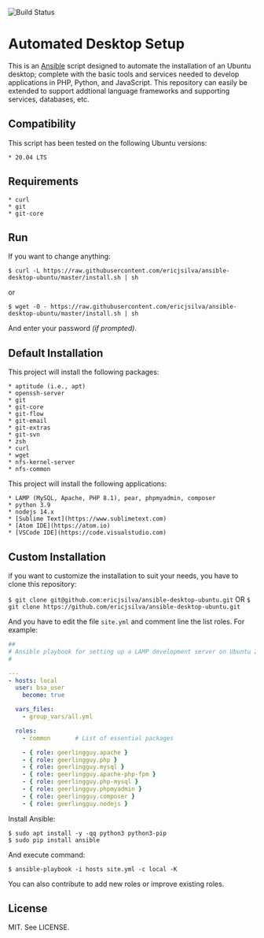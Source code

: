![Build Status](https://github.com/ericjsilva/ansible-desktop-ubuntu/actions/workflows/main.yml/badge.svg)
# Automated Desktop Setup

This is an [Ansible](https://github.com/ansible/ansible) script designed to automate the installation of an Ubuntu desktop; complete with the basic tools and services needed to develop applications in PHP, Python, and JavaScript. This repository can easily be extended to support addtional language frameworks and supporting services, databases, etc.

## Compatibility

This script has been tested on the following Ubuntu versions:

    * 20.04 LTS

## Requirements

    * curl
    * git
    * git-core

## Run

If you want to change anything:

```shell
$ curl -L https://raw.githubusercontent.com/ericjsilva/ansible-desktop-ubuntu/master/install.sh | sh
```

or 

```shell
$ wget -O - https://raw.githubusercontent.com/ericjsilva/ansible-desktop-ubuntu/master/install.sh | sh
```

And enter your password _(if prompted)_.

## Default Installation

This project will install the following packages:

    * aptitude (i.e., apt)
    * openssh-server
    * git
    * git-core
    * git-flow
    * git-email
    * git-extras
    * git-svn
    * zsh
    * curl
    * wget
    * nfs-kernel-server
    * nfs-common

This project will install the following applications:

    * LAMP (MySQL, Apache, PHP 8.1), pear, phpmyadmin, composer
    * python 3.9
    * nodejs 14.x
    * [Sublime Text](https://www.sublimetext.com)
    * [Atom IDE](https://atom.io)
    * [VSCode IDE](https://code.visualstudio.com)

## Custom Installation

if you want to customize the installation to suit your needs, you have to clone this repository:

`$ git clone git@github.com:ericjsilva/ansible-desktop-ubuntu.git`  OR
`$ git clone https://github.com/ericjsilva/ansible-desktop-ubuntu.git`

And you have to edit the file `site.yml` and comment line the list roles. For example:

```yml
##
# Ansible playbook for setting up a LAMP development server on Ubuntu 20.04.
#

---
- hosts: local
  user: bsa_user
    become: true

  vars_files:
    - group_vars/all.yml

  roles:
    - common       # List of essential packages

    - { role: geerlingguy.apache }
    - { role: geerlingguy.php }
    - { role: geerlingguy.mysql }
    - { role: geerlingguy.apache-php-fpm }
    - { role: geerlingguy.php-mysql }
    - { role: geerlingguy.phpmyadmin }
    - { role: geerlingguy.composer }
    - { role: geerlingguy.nodejs }
```

Install Ansible:

    $ sudo apt install -y -qq python3 python3-pip
    $ sudo pip install ansible

And execute command:

    $ ansible-playbook -i hosts site.yml -c local -K

You can also contribute to add new roles or improve existing roles.

## License

MIT. See LICENSE.
